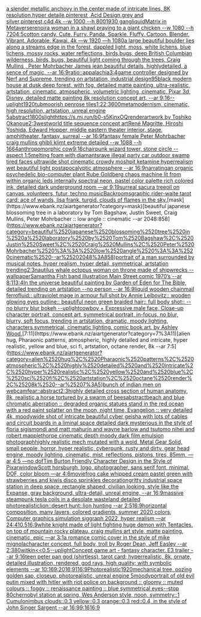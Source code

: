 [a slender metallic anchovy in the center,made of intricate lines, 8K resolution,hyper detaile,pinterest ,Acid Design,grey and silver,pinterest,c4d,4k --w 1000 --h 800](https://www.ebank.nz/aiartgenerator?category=a%2520slender%2520metallic%2520anchovy%2520in%2520the%2520center%2Cmade%2520of%2520intricate%2520lines%2C%25208K%2520resolution%2Chyper%2520detaile%2Cpinterest%2520%2CAcid%2520Design%2Cgrey%2520and%2520silver%2Cpinterest%2Cc4d%2C4k%2520--w%25201000%2520--h%2520800)[1930 gang](https://www.ebank.nz/aiartgenerator?category=1930%2520gang)[liquid](https://www.ebank.nz/aiartgenerator?category=liquid)[Matrix in Metaverse](https://www.ebank.nz/aiartgenerator?category=Matrix%2520in%2520Metaverse)[renoir](https://www.ebank.nz/aiartgenerator?category=renoir)[a woman in a shawl praying to a giant chicken --w 1080 --h 720](https://www.ebank.nz/aiartgenerator?category=a%2520woman%2520in%2520a%2520shawl%2520praying%2520to%2520a%2520giant%2520chicken%2520--w%25201080%2520--h%2520720)[4:5](https://www.ebank.nz/aiartgenerator?category=4%3A5)[cotton candy. Cute. Furry. Panda. Sparkle. Fluffy. Cartoon. Blender. Vibrant. Adorable. Kawai. 4k —w 1920 —h 1080](https://www.ebank.nz/aiartgenerator?category=cotton%2520candy.%2520Cute.%2520Furry.%2520Panda.%2520Sparkle.%2520Fluffy.%2520Cartoon.%2520Blender.%2520Vibrant.%2520Adorable.%2520Kawai.%25204k%2520%E2%80%94w%25201920%2520%E2%80%94h%25201080)[a large beautiful boulder lies along a  streams edge in  the forest,  dappled light, moss, white lichens, blue lichens, mossy rocks, water reflections,  birds,bugs, deep British Columbian wilderness, birds, bugs, beautiful light coming through the trees, Craig Mullins , Peter Mohrbacher James jean,beautiful details, highlydetailed, a sence of magic, --ar 16:9](https://www.ebank.nz/aiartgenerator?category=a%2520large%2520beautiful%2520boulder%2520lies%2520along%2520a%2520%2520streams%2520edge%2520in%2520%2520the%2520forest%2C%2520%2520dappled%2520light%2C%2520moss%2C%2520white%2520lichens%2C%2520blue%2520lichens%2C%2520mossy%2520rocks%2C%2520water%2520reflections%2C%2520%2520birds%2Cbugs%2C%2520deep%2520British%2520Columbian%2520wilderness%2C%2520birds%2C%2520bugs%2C%2520beautiful%2520light%2520coming%2520through%2520the%2520trees%2C%2520Craig%2520Mullins%2520%2C%2520Peter%2520Mohrbacher%2520James%2520jean%2Cbeautiful%2520details%2C%2520highlydetailed%2C%2520a%2520sence%2520of%2520magic%2C%2520--ar%252016%3A9)[ratio::](https://www.ebank.nz/aiartgenerator?category=ratio%3A%3A)[appalachia](https://www.ebank.nz/aiartgenerator?category=appalachia)[3:4](https://www.ebank.nz/aiartgenerator?category=3%3A4)[game controller designed by Nerf and Supreme, trending on artstation, industrial design](https://www.ebank.nz/aiartgenerator?category=game%2520controller%2520designed%2520by%2520Nerf%2520and%2520Supreme%2C%2520trending%2520on%2520artstation%2C%2520industrial%2520design)[95](https://www.ebank.nz/aiartgenerator?category=95)[black modern house at dusk deep forest, with fog, detailed matte painting, ultra-realistic, artstation, cinematic, atmospheric, volumetric lighting, cinematic, Pixar 3d, Disney, detailed matte painting 8k resolution concept art, --ar 9:16](https://www.ebank.nz/aiartgenerator?category=black%2520modern%2520house%2520at%2520dusk%2520deep%2520forest%2C%2520with%2520fog%2C%2520detailed%2520matte%2520painting%2C%2520ultra-realistic%2C%2520artstation%2C%2520cinematic%2C%2520atmospheric%2C%2520volumetric%2520lighting%2C%2520cinematic%2C%2520Pixar%25203d%2C%2520Disney%2C%2520detailed%2520matte%2520painting%25208k%2520resolution%2520concept%2520art%2C%2520--ar%25209%3A16)[--uplight](https://www.ebank.nz/aiartgenerator?category=--uplight)[1920](https://www.ebank.nz/aiartgenerator?category=1920)[tub](https://www.ebank.nz/aiartgenerator?category=tub)[moorish penrose tiles](https://www.ebank.nz/aiartgenerator?category=moorish%2520penrose%2520tiles)[1:2](https://www.ebank.nz/aiartgenerator?category=1%3A2)[2:3](https://www.ebank.nz/aiartgenerator?category=2%3A3)[600](https://www.ebank.nz/aiartgenerator?category=600)[metamodernism, cinematic, high resolution, artstation, unreal engine 5](https://www.ebank.nz/aiartgenerator?category=metamodernism%2C%2520cinematic%2C%2520high%2520resolution%2C%2520artstation%2C%2520unreal%2520engine%25205)[abstract](https://www.ebank.nz/aiartgenerator?category=abstract)[1800s](https://www.ebank.nz/aiartgenerator?category=1800s)[light](https://www.ebank.nz/aiartgenerator?category=light)[<https://s.mj.run/b0-s5KjnxOQ>](https://www.ebank.nz/aiartgenerator?category=%3Chttps%3A//s.mj.run/b0-s5KjnxOQ%3E)[render](https://www.ebank.nz/aiartgenerator?category=render)[artwork by Toshiko Okanoue](https://www.ebank.nz/aiartgenerator?category=artwork%2520by%2520Toshiko%2520Okanoue)[2:3](https://www.ebank.nz/aiartgenerator?category=2%3A3)[westworld title sequence concept art](https://www.ebank.nz/aiartgenerator?category=westworld%2520title%2520sequence%2520concept%2520art)[René Magritte, Hiroshi Yoshida, Edward Hopper, middle eastern theater interior, stage, amphitheater, fantasy, surreal --ar 16:9](https://www.ebank.nz/aiartgenerator?category=Ren%C3%A9%2520Magritte%2C%2520Hiroshi%2520Yoshida%2C%2520Edward%2520Hopper%2C%2520middle%2520eastern%2520theater%2520interior%2C%2520stage%2C%2520amphitheater%2C%2520fantasy%2C%2520surreal%2520--ar%252016%3A9)[fantasy female Peter Mohrbacher craig mullins ghibli klimt extreme detailed --w 1088 --h 1664](https://www.ebank.nz/aiartgenerator?category=fantasy%2520female%2520Peter%2520Mohrbacher%2520craig%2520mullins%2520ghibli%2520klimt%2520extreme%2520detailed%2520--w%25201088%2520--h%25201664)[anthropomorphic cow](https://www.ebank.nz/aiartgenerator?category=anthropomorphic%2520cow)[9:16](https://www.ebank.nz/aiartgenerator?category=9%3A16)[chair](https://www.ebank.nz/aiartgenerator?category=chair)[punk wizard tower, stone circle --aspect 1:5](https://www.ebank.nz/aiartgenerator?category=punk%2520wizard%2520tower%2C%2520stone%2520circle%2520--aspect%25201%3A5)[melting foam with diamants](https://www.ebank.nz/aiartgenerator?category=melting%2520foam%2520with%2520diamants)[rave illegal party car outdoor swamp tired faces ultrawide shot cinematic crowdy moshpit ketamine hyperrealism wet beautiful light postapocalyptic atmosphere  --ar 16:9](https://www.ebank.nz/aiartgenerator?category=rave%2520illegal%2520party%2520car%2520outdoor%2520swamp%2520tired%2520faces%2520ultrawide%2520shot%2520cinematic%2520crowdy%2520moshpit%2520ketamine%2520hyperrealism%2520wet%2520beautiful%2520light%2520postapocalyptic%2520atmosphere%2520%2520--ar%252016%3A9)[narrating](https://www.ebank.nz/aiartgenerator?category=narrating)[an organic psychedelic bio-computer plant Rube Goldberg chaos machine  lit from within organic leds internally spectral neon, pastel color palette rich colored ink, detailed  dark underground room —ar 9:19](https://www.ebank.nz/aiartgenerator?category=an%2520organic%2520psychedelic%2520bio-computer%2520plant%2520Rube%2520Goldberg%2520chaos%2520machine%2520%2520lit%2520from%2520within%2520organic%2520leds%2520internally%2520spectral%2520neon%2C%2520pastel%2520color%2520palette%2520rich%2520colored%2520ink%2C%2520detailed%2520%2520dark%2520underground%2520room%2520%E2%80%94ar%25209%3A19)[surreal sacura tree](https://www.ebank.nz/aiartgenerator?category=surreal%2520sacura%2520tree)[oil on canvas, volunteers, futur, techno music](https://www.ebank.nz/aiartgenerator?category=oil%2520on%2520canvas%2C%2520volunteers%2C%2520futur%2C%2520techno%2520music)[Backrooms](https://www.ebank.nz/aiartgenerator?category=Backrooms)[graphic,](https://www.ebank.nz/aiartgenerator?category=graphic%2C)[rider-waite tarot card: ace of wands, lisa frank. turgid. clouds of flames in the sky.](https://www.ebank.nz/aiartgenerator?category=rider-waite%2520tarot%2520card%3A%2520ace%2520of%2520wands%2C%2520lisa%2520frank.%2520turgid.%2520clouds%2520of%2520flames%2520in%2520the%2520sky.)[mask](https://www.ebank.nz/aiartgenerator?category=mask)[beautiful japanese blossoming tree in a laboratory by Tom Bagshaw, Justin Sweet, Craig Mullins, Peter Mohrbacher :: low angle :: cinematic --ar 2048:858](https://www.ebank.nz/aiartgenerator?category=beautiful%2520japanese%2520blossoming%2520tree%2520in%2520a%2520laboratory%2520by%2520Tom%2520Bagshaw%2C%2520Justin%2520Sweet%2C%2520Craig%2520Mullins%2C%2520Peter%2520Mohrbacher%2520%3A%3A%2520low%2520angle%2520%3A%3A%2520cinematic%2520--ar%25202048%3A858)[portrait of a man surrounded by musical notes, hyper realism, hyper detail, symmetrical, artstation trending](https://www.ebank.nz/aiartgenerator?category=portrait%2520of%2520a%2520man%2520surrounded%2520by%2520musical%2520notes%2C%2520hyper%2520realism%2C%2520hyper%2520detail%2C%2520symmetrical%2C%2520artstation%2520trending)[2:3](https://www.ebank.nz/aiartgenerator?category=2%3A3)[nautilus whale octopus woman on throne made of shipwrecks --wallpaper](https://www.ebank.nz/aiartgenerator?category=nautilus%2520whale%2520octopus%2520woman%2520on%2520throne%2520made%2520of%2520shipwrecks%2520--wallpaper)[Samantha Fish band illustration Main Street comic 1970’s --ar 8:11](https://www.ebank.nz/aiartgenerator?category=Samantha%2520Fish%2520band%2520illustration%2520Main%2520Street%2520comic%25201970%E2%80%99s%2520--ar%25208%3A11)[3:4](https://www.ebank.nz/aiartgenerator?category=3%3A4)[In the universe beautiful painting by Garden of Eden for The Bible, detailed trending on artstation --no person --ar 16:9](https://www.ebank.nz/aiartgenerator?category=In%2520the%2520universe%2520beautiful%2520painting%2520by%2520Garden%2520of%2520Eden%2520for%2520The%2520Bible%2C%2520detailed%2520trending%2520on%2520artstation%2520--no%2520person%2520--ar%252016%3A9)[liquid wooden chainmail ferrofluid:: ultraviolet mage in armour full shot by Annie Leibovitz:: wooden glowing eyes outline:: beautiful neon green braided hair:: full body shot:: --no blurry blur bokeh --uplight](https://www.ebank.nz/aiartgenerator?category=liquid%2520wooden%2520chainmail%2520ferrofluid%3A%3A%2520ultraviolet%2520mage%2520in%2520armour%2520full%2520shot%2520by%2520Annie%2520Leibovitz%3A%3A%2520wooden%2520glowing%2520eyes%2520outline%3A%3A%2520beautiful%2520neon%2520green%2520braided%2520hair%3A%3A%2520full%2520body%2520shot%3A%3A%2520--no%2520blurry%2520blur%2520bokeh%2520--uplight)[cowboy + Expressive male face, Close-up character portrait, concept art, symmetrical portrait, in-focus, no blur, blurry, soft focus, trending in artstation, dramatic, moody lighting, characters symmetrical, cinematic lighting, comic book art, by Ashley Wood.](https://www.ebank.nz/aiartgenerator?category=cowboy%2520%2B%2520Expressive%2520male%2520face%2C%2520Close-up%2520character%2520portrait%2C%2520concept%2520art%2C%2520symmetrical%2520portrait%2C%2520in-focus%2C%2520no%2520blur%2C%2520blurry%2C%2520soft%2520focus%2C%2520trending%2520in%2520artstation%2C%2520dramatic%2C%2520moody%2520lighting%2C%2520characters%2520symmetrical%2C%2520cinematic%2520lighting%2C%2520comic%2520book%2520art%2C%2520by%2520Ashley%2520Wood.)[7:11](https://www.ebank.nz/aiartgenerator?category=7%3A11)[alien hug, Pharaonic patterns, atmospheric, highly detailed and intricate, hyper realistic, yellow and blue, sci fi, artstation, octane render, 8k --ar 7:5](https://www.ebank.nz/aiartgenerator?category=alien%2520hug%2C%2520Pharaonic%2520patterns%2C%2520atmospheric%2C%2520highly%2520detailed%2520and%2520intricate%2C%2520hyper%2520realistic%2C%2520yellow%2520and%2520blue%2C%2520sci%2520fi%2C%2520artstation%2C%2520octane%2520render%2C%25208k%2520--ar%25207%3A5)[bunch of indian men on webcam](https://www.ebank.nz/aiartgenerator?category=bunch%2520of%2520indian%2520men%2520on%2520webcam)[fear::abstract](https://www.ebank.nz/aiartgenerator?category=fear%3A%3Aabstract)[2:3](https://www.ebank.nz/aiartgenerator?category=2%3A3)[highly detailed cross section of human anatomy, 8k, realistic,](https://www.ebank.nz/aiartgenerator?category=highly%2520detailed%2520cross%2520section%2520of%2520human%2520anatomy%2C%25208k%2C%2520realistic%2C)[a horse tortured by a swarm of bees](https://www.ebank.nz/aiartgenerator?category=a%2520horse%2520tortured%2520by%2520a%2520swarm%2520of%2520bees)[abstract](https://www.ebank.nz/aiartgenerator?category=abstract)[beach and blue chromatic aberration :: degraded organic statues stand in the red ocean with a red paint splatter on the moon, night time, Evangelion :: very detailed 4k, moody](https://www.ebank.nz/aiartgenerator?category=beach%2520and%2520blue%2520chromatic%2520aberration%2520%3A%3A%2520degraded%2520organic%2520statues%2520stand%2520in%2520the%2520red%2520ocean%2520with%2520a%2520red%2520paint%2520splatter%2520on%2520the%2520moon%2C%2520night%2520time%2C%2520Evangelion%2520%3A%3A%2520very%2520detailed%25204k%2C%2520moody)[wide shot of intricate beautiful cyber geisha with lots of cables and circuit boards in a liminal space detailed dark mysterious in the style of floria sigismondi and matt mahurin and wayne barlow and tsutomo nihei and robert mapplethorpe cinematic depth moody dark film emulsion photograph](https://www.ebank.nz/aiartgenerator?category=wide%2520shot%2520of%2520intricate%2520beautiful%2520cyber%2520geisha%2520with%2520lots%2520of%2520cables%2520and%2520circuit%2520boards%2520in%2520a%2520liminal%2520space%2520detailed%2520dark%2520mysterious%2520in%2520the%2520style%2520of%2520floria%2520sigismondi%2520and%2520matt%2520mahurin%2520and%2520wayne%2520barlow%2520and%2520tsutomo%2520nihei%2520and%2520robert%2520mapplethorpe%2520cinematic%2520depth%2520moody%2520dark%2520film%2520emulsion%2520photograph)[highly realistic mech mutated with a wold. Metal Gear Solid, small people, horror, hyper realistic, cyberpunk, rusty and dirty, gear head engine, moody lighting, cinematic, mist, reflections, pistons, tires, 85mm, —ar 4:5 —no dof](https://www.ebank.nz/aiartgenerator?category=highly%2520realistic%2520mech%2520mutated%2520with%2520a%2520wold.%2520Metal%2520Gear%2520Solid%2C%2520small%2520people%2C%2520horror%2C%2520hyper%2520realistic%2C%2520cyberpunk%2C%2520rusty%2520and%2520dirty%2C%2520gear%2520head%2520engine%2C%2520moody%2520lighting%2C%2520cinematic%2C%2520mist%2C%2520reflections%2C%2520pistons%2C%2520tires%2C%252085mm%2C%2520%E2%80%94ar%25204%3A5%2520%E2%80%94no%2520dof)[Tim Burton Friendly Character Design in the Style of Pixar](https://www.ebank.nz/aiartgenerator?category=Tim%2520Burton%2520Friendly%2520Character%2520Design%2520in%2520the%2520Style%2520of%2520Pixar)[window](https://www.ebank.nz/aiartgenerator?category=window)[Scott horsburgh, logo,  photographer, sans serif font, minimal, DOF, color bloom —ar 4:6](https://www.ebank.nz/aiartgenerator?category=Scott%2520horsburgh%2C%2520logo%2C%2520%2520photographer%2C%2520sans%2520serif%2520font%2C%2520minimal%2C%2520DOF%2C%2520color%2520bloom%2520%E2%80%94ar%25204%3A6)[movie](https://www.ebank.nz/aiartgenerator?category=movie)[frog cake whipped cream pastel green with strawberries and kiwis disco sprinkles decoration](https://www.ebank.nz/aiartgenerator?category=frog%2520cake%2520whipped%2520cream%2520pastel%2520green%2520with%2520strawberries%2520and%2520kiwis%2520disco%2520sprinkles%2520decoration)[gritty industrial space station in deep space, rectangle shaped, civilian looking, style like the Expanse, gray background, ultra-detail, unreal engine, --ar 16:9](https://www.ebank.nz/aiartgenerator?category=gritty%2520industrial%2520space%2520station%2520in%2520deep%2520space%2C%2520rectangle%2520shaped%2C%2520civilian%2520looking%2C%2520style%2520like%2520the%2520Expanse%2C%2520gray%2520background%2C%2520ultra-detail%2C%2520unreal%2520engine%2C%2520--ar%252016%3A9)[massive steampunk tesla coils in a desolate wasteland detailed photorealistic](https://www.ebank.nz/aiartgenerator?category=massive%2520steampunk%2520tesla%2520coils%2520in%2520a%2520desolate%2520wasteland%2520detailed%2520photorealistic)[lion::desert hunt::lion hunting --ar 2:5](https://www.ebank.nz/aiartgenerator?category=lion%3A%3Adesert%2520hunt%3A%3Alion%2520hunting%2520--ar%25202%3A5)[16:9](https://www.ebank.nz/aiartgenerator?category=16%3A9)[horizontal composition, many layers, colored gradients, summer 2020 colors, Computer graphics simulation siggraph 2022, hyper realism —ar 24:41](https://www.ebank.nz/aiartgenerator?category=horizontal%2520composition%2C%2520many%2520layers%2C%2520colored%2520gradients%2C%2520summer%25202020%2520colors%2C%2520Computer%2520graphics%2520simulation%2520siggraph%25202022%2C%2520hyper%2520realism%2520%E2%80%94ar%252024%3A41)[0.5](https://www.ebank.nz/aiartgenerator?category=0.5)[16:9](https://www.ebank.nz/aiartgenerator?category=16%3A9)[white knight made of light fighting huge demon with Tentacles, on top of mountain rocky plateau, craig mullins art style, matte painting, cinematic, epic —ar 3:1](https://www.ebank.nz/aiartgenerator?category=white%2520knight%2520made%2520of%2520light%2520fighting%2520huge%2520demon%2520with%2520Tentacles%2C%2520on%2520top%2520of%2520mountain%2520rocky%2520plateau%2C%2520craig%2520mullins%2520art%2520style%2C%2520matte%2520painting%2C%2520cinematic%2C%2520epic%2520%E2%80%94ar%25203%3A1)[a romance comic cover in the style of mike mignola](https://www.ebank.nz/aiartgenerator?category=a%2520romance%2520comic%2520cover%2520in%2520the%2520style%2520of%2520mike%2520mignola)[character concept, full body, troll by Roger Dean, Jeff Easley --ar 2:3](https://www.ebank.nz/aiartgenerator?category=character%2520concept%2C%2520full%2520body%2C%2520troll%2520by%2520Roger%2520Dean%2C%2520Jeff%2520Easley%2520--ar%25202%3A3)[80](https://www.ebank.nz/aiartgenerator?category=80)[witkin](https://www.ebank.nz/aiartgenerator?category=witkin)[<<0.5](https://www.ebank.nz/aiartgenerator?category=%3C%3C0.5)[--uplight](https://www.ebank.nz/aiartgenerator?category=--uplight)[Concept game art - fantasy character. E3 trailer --ar 9:16](https://www.ebank.nz/aiartgenerator?category=Concept%2520game%2520art%2520-%2520fantasy%2520character.%2520E3%2520trailer%2520--ar%25209%3A16)[teen peter pan god (shirtless), tarot card; hyperrealistic, 8k, ornate, detailed illustration, rendered, god rays, high quality; with symbolic elements --ar 10:16](https://www.ebank.nz/aiartgenerator?category=teen%2520peter%2520pan%2520god%2520%28shirtless%29%2C%2520tarot%2520card%3B%2520hyperrealistic%2C%25208k%2C%2520ornate%2C%2520detailed%2520illustration%2C%2520rendered%2C%2520god%2520rays%2C%2520high%2520quality%3B%2520with%2520symbolic%2520elements%2520--ar%252010%3A16)[9:20](https://www.ebank.nz/aiartgenerator?category=9%3A20)[16:9](https://www.ebank.nz/aiartgenerator?category=16%3A9)[1](https://www.ebank.nz/aiartgenerator?category=1)[16:9](https://www.ebank.nz/aiartgenerator?category=16%3A9)[Photorealistic](https://www.ebank.nz/aiartgenerator?category=Photorealistic)[1920](https://www.ebank.nz/aiartgenerator?category=1920)[mechanical tree, oozing golden sap, closeup, photorealistic, unreal engine 5](https://www.ebank.nz/aiartgenerator?category=mechanical%2520tree%2C%2520oozing%2520golden%2520sap%2C%2520closeup%2C%2520photorealistic%2C%2520unreal%2520engine%25205)[moody](https://www.ebank.nz/aiartgenerator?category=moody)[portrait of old evil putin mixed with hitler with riot police on background :: gloomy :: muted colours :: foggy :: renaissance painting :: blue symmetrical eyes--stop 80](https://www.ebank.nz/aiartgenerator?category=portrait%2520of%2520old%2520evil%2520putin%2520mixed%2520with%2520hitler%2520with%2520riot%2520police%2520on%2520background%2520%3A%3A%2520gloomy%2520%3A%3A%2520muted%2520colours%2520%3A%3A%2520foggy%2520%3A%3A%2520renaissance%2520painting%2520%3A%3A%2520blue%2520symmetrical%2520eyes--stop%252080)[chernobyl station at spring, Wes Anderson style, noon, symmetry::1 Cumulonimbus clouds::0.3 yellow::0.3 orange::0.3 red::0.4, in the style of John Singer Sargent --ar 16:9](https://www.ebank.nz/aiartgenerator?category=chernobyl%2520station%2520at%2520spring%2C%2520Wes%2520Anderson%2520style%2C%2520noon%2C%2520symmetry%3A%3A1%2520Cumulonimbus%2520clouds%3A%3A0.3%2520yellow%3A%3A0.3%2520orange%3A%3A0.3%2520red%3A%3A0.4%2C%2520in%2520the%2520style%2520of%2520John%2520Singer%2520Sargent%2520--ar%252016%3A9)[9:16](https://www.ebank.nz/aiartgenerator?category=9%3A16)[16:9](https://www.ebank.nz/aiartgenerator?category=16%3A9)